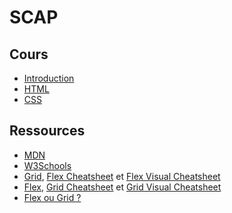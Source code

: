 # SCAP
## Cours
- [Introduction](https://github.com/hohll/SCAP/blob/main/Introduction/HTML%205%20_%20CSS%203%20_%20JS%20-%20Introduction.pdf)
- [HTML](https://github.com/hohll/SCAP/blob/main/HTML/HTML%20les%20derni%C3%A8res%20nouveaut%C3%A9s.pdf)
- [CSS](https://github.com/hohll/SCAP/blob/main/CSS/CSS%203%20rappels%20et%20nouveaut%C3%A9s%20-%201%20.pdf)

## Ressources
- [MDN](https://developer.mozilla.org/fr/)
- [W3Schools](https://www.w3schools.com/)
- [Grid](https://www.joshwcomeau.com/css/interactive-guide-to-grid/), [Flex Cheatsheet](https://yoksel.github.io/flex-cheatsheet/) et [Flex Visual Cheatsheet](https://flexbox.malven.co/)  
- [Flex](https://www.joshwcomeau.com/css/interactive-guide-to-flexbox/), [Grid Cheatsheet](https://alialaa.github.io/css-grid-cheat-sheet/) et [Grid Visual Cheatsheet](https://grid.malven.co/)
- [Flex ou Grid ?](https://css-irl.info/to-grid-or-to-flex/)
